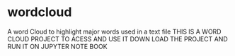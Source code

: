 # wordcloud
A word Cloud to highlight major words used in a text file
THIS IS A WORD CLOUD PROJECT TO ACESS AND USE IT DOWN LOAD THE PROJECT AND RUN IT ON JUPYTER NOTE BOOK 

